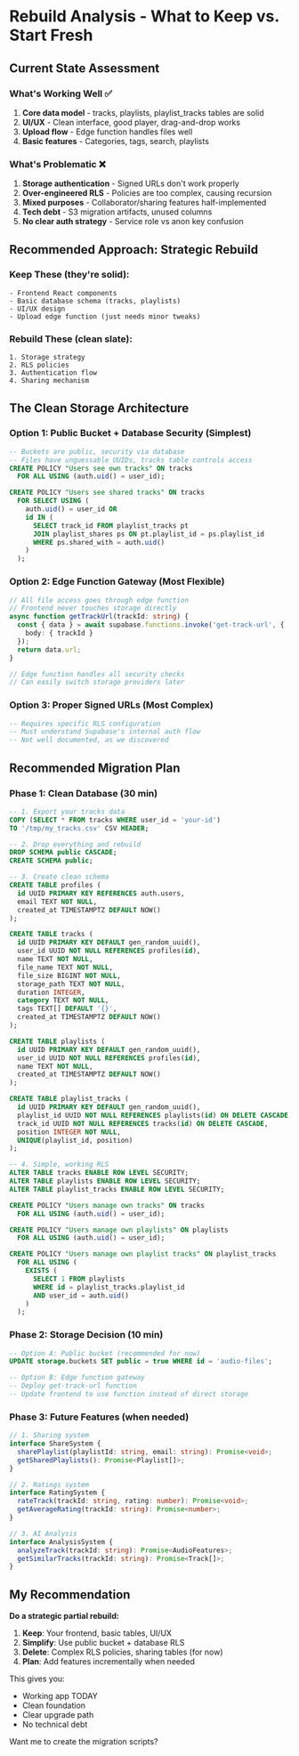 # Rebuild Analysis - What to Keep vs. Start Fresh

## Current State Assessment

### What's Working Well ✅
1. **Core data model** - tracks, playlists, playlist_tracks tables are solid
2. **UI/UX** - Clean interface, good player, drag-and-drop works
3. **Upload flow** - Edge function handles files well
4. **Basic features** - Categories, tags, search, playlists

### What's Problematic ❌
1. **Storage authentication** - Signed URLs don't work properly
2. **Over-engineered RLS** - Policies are too complex, causing recursion
3. **Mixed purposes** - Collaborator/sharing features half-implemented
4. **Tech debt** - S3 migration artifacts, unused columns
5. **No clear auth strategy** - Service role vs anon key confusion

## Recommended Approach: Strategic Rebuild

### Keep These (they're solid):
```
- Frontend React components
- Basic database schema (tracks, playlists)
- UI/UX design
- Upload edge function (just needs minor tweaks)
```

### Rebuild These (clean slate):
```
1. Storage strategy
2. RLS policies  
3. Authentication flow
4. Sharing mechanism
```

## The Clean Storage Architecture

### Option 1: Public Bucket + Database Security (Simplest)
```sql
-- Buckets are public, security via database
-- Files have unguessable UUIDs, tracks table controls access
CREATE POLICY "Users see own tracks" ON tracks
  FOR ALL USING (auth.uid() = user_id);

CREATE POLICY "Users see shared tracks" ON tracks
  FOR SELECT USING (
    auth.uid() = user_id OR 
    id IN (
      SELECT track_id FROM playlist_tracks pt
      JOIN playlist_shares ps ON pt.playlist_id = ps.playlist_id
      WHERE ps.shared_with = auth.uid()
    )
  );
```

### Option 2: Edge Function Gateway (Most Flexible)
```typescript
// All file access goes through edge function
// Frontend never touches storage directly
async function getTrackUrl(trackId: string) {
  const { data } = await supabase.functions.invoke('get-track-url', {
    body: { trackId }
  });
  return data.url;
}

// Edge function handles all security checks
// Can easily switch storage providers later
```

### Option 3: Proper Signed URLs (Most Complex)
```sql
-- Requires specific RLS configuration
-- Must understand Supabase's internal auth flow
-- Not well documented, as we discovered
```

## Recommended Migration Plan

### Phase 1: Clean Database (30 min)
```sql
-- 1. Export your tracks data
COPY (SELECT * FROM tracks WHERE user_id = 'your-id') 
TO '/tmp/my_tracks.csv' CSV HEADER;

-- 2. Drop everything and rebuild
DROP SCHEMA public CASCADE;
CREATE SCHEMA public;

-- 3. Create clean schema
CREATE TABLE profiles (
  id UUID PRIMARY KEY REFERENCES auth.users,
  email TEXT NOT NULL,
  created_at TIMESTAMPTZ DEFAULT NOW()
);

CREATE TABLE tracks (
  id UUID PRIMARY KEY DEFAULT gen_random_uuid(),
  user_id UUID NOT NULL REFERENCES profiles(id),
  name TEXT NOT NULL,
  file_name TEXT NOT NULL,
  file_size BIGINT NOT NULL,
  storage_path TEXT NOT NULL,
  duration INTEGER,
  category TEXT NOT NULL,
  tags TEXT[] DEFAULT '{}',
  created_at TIMESTAMPTZ DEFAULT NOW()
);

CREATE TABLE playlists (
  id UUID PRIMARY KEY DEFAULT gen_random_uuid(),
  user_id UUID NOT NULL REFERENCES profiles(id),
  name TEXT NOT NULL,
  created_at TIMESTAMPTZ DEFAULT NOW()
);

CREATE TABLE playlist_tracks (
  id UUID PRIMARY KEY DEFAULT gen_random_uuid(),
  playlist_id UUID NOT NULL REFERENCES playlists(id) ON DELETE CASCADE,
  track_id UUID NOT NULL REFERENCES tracks(id) ON DELETE CASCADE,
  position INTEGER NOT NULL,
  UNIQUE(playlist_id, position)
);

-- 4. Simple, working RLS
ALTER TABLE tracks ENABLE ROW LEVEL SECURITY;
ALTER TABLE playlists ENABLE ROW LEVEL SECURITY;
ALTER TABLE playlist_tracks ENABLE ROW LEVEL SECURITY;

CREATE POLICY "Users manage own tracks" ON tracks
  FOR ALL USING (auth.uid() = user_id);

CREATE POLICY "Users manage own playlists" ON playlists
  FOR ALL USING (auth.uid() = user_id);

CREATE POLICY "Users manage own playlist tracks" ON playlist_tracks
  FOR ALL USING (
    EXISTS (
      SELECT 1 FROM playlists 
      WHERE id = playlist_tracks.playlist_id 
      AND user_id = auth.uid()
    )
  );
```

### Phase 2: Storage Decision (10 min)
```sql
-- Option A: Public bucket (recommended for now)
UPDATE storage.buckets SET public = true WHERE id = 'audio-files';

-- Option B: Edge function gateway
-- Deploy get-track-url function
-- Update frontend to use function instead of direct storage
```

### Phase 3: Future Features (when needed)
```typescript
// 1. Sharing system
interface ShareSystem {
  sharePlaylist(playlistId: string, email: string): Promise<void>;
  getSharedPlaylists(): Promise<Playlist[]>;
}

// 2. Ratings system  
interface RatingSystem {
  rateTrack(trackId: string, rating: number): Promise<void>;
  getAverageRating(trackId: string): Promise<number>;
}

// 3. AI Analysis
interface AnalysisSystem {
  analyzeTrack(trackId: string): Promise<AudioFeatures>;
  getSimilarTracks(trackId: string): Promise<Track[]>;
}
```

## My Recommendation

**Do a strategic partial rebuild:**

1. **Keep**: Your frontend, basic tables, UI/UX
2. **Simplify**: Use public bucket + database RLS
3. **Delete**: Complex RLS policies, sharing tables (for now)
4. **Plan**: Add features incrementally when needed

This gives you:
- Working app TODAY
- Clean foundation
- Clear upgrade path
- No technical debt

Want me to create the migration scripts?